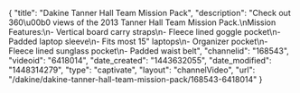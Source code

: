 {
    "title": "Dakine Tanner Hall Team Mission Pack",
    "description": "Check out 360\u00b0 views of the 2013 Tanner Hall Team Mission Pack.\nMission Features:\n- Vertical board carry straps\n- Fleece lined goggle pocket\n- Padded laptop sleeve\n- Fits most 15\" laptops\n- Organizer pocket\n- Fleece lined sunglass pocket\n- Padded waist belt",
    "channelid": "168543",
    "videoid": "6418014",
    "date_created": "1443632055",
    "date_modified": "1448314279",
    "type": "captivate",
    "layout": "channelVideo",
    "url": "\/dakine\/dakine-tanner-hall-team-mission-pack\/168543-6418014"
}